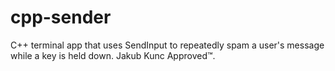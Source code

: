 # cpp-sender
C++ terminal app that uses SendInput to repeatedly spam a user's message while a key is held down.
Jakub Kunc Approved™.
